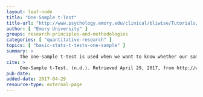 ```yaml
---
layout: leaf-node
title: "One-Sample t-Test"
title-url: "http://www.psychology.emory.edu/clinical/bliwise/Tutorials/TOM/meanstests/tone.htm"
author: [ "Emory University" ]
groups: research-principles-and-methodologies
categories: [ "quantitative-research" ]
topics: [ "basic-stats-t-tests-one-sample" ]
summary: >
     The one-sample t-test is used when we want to know whether our sample comes from a particular population but we do not have full population information available to us.
cite: >
     One-Sample t-Test. (n.d.). Retrieved April 29, 2017, from http://www.psychology.emory.edu/clinical/bliwise/Tutorials/TOM/meanstests/tone.htm
pub-date: 
added-date: 2017-04-29
resource-type: external-page
---
```


